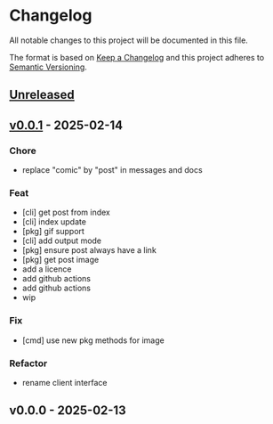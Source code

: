 # Changelog
All notable changes to this project will be documented in this file.

The format is based on [Keep a Changelog](http://keepachangelog.com/en/1.0.0/)
and this project adheres to [Semantic Versioning](http://semver.org/spec/v2.0.0.html).

<a name="unreleased"></a>

## [Unreleased]


<a name="v0.0.1"></a>

## [v0.0.1] - 2025-02-14
### Chore
- replace "comic" by "post" in messages and docs

### Feat
- [cli] get post from index
- [cli] index update
- [pkg] gif support
- [cli] add output mode
- [pkg] ensure post always have a link
- [pkg] get post image
- add a licence
- add github actions
- add github actions
- wip

### Fix
- [cmd] use new pkg methods for image

### Refactor
- rename client interface


<a name="v0.0.0"></a>

## v0.0.0 - 2025-02-13

[Unreleased]: https://github.com/jucrouzet/xkcd/compare/v0.0.1...HEAD
[v0.0.1]: https://github.com/jucrouzet/xkcd/compare/v0.0.0...v0.0.1
